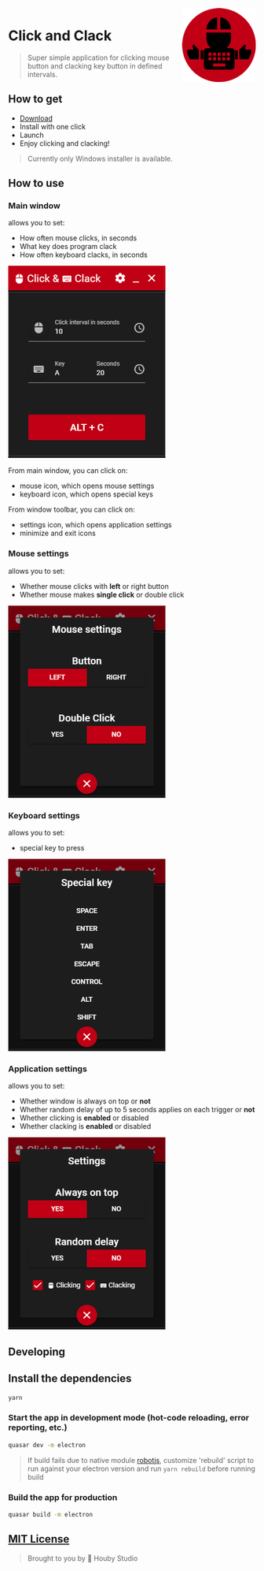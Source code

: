 <img src="Square150x150Logo.png" alt="Application logo" align="right" />

# Click and Clack

> Super simple application for clicking mouse button and clacking key button in defined intervals.


## How to get

- [Download](https://github.com/houby-studio/clickandclack/releases/latest)
- Install with one click
- Launch
- Enjoy clicking and clacking!

> Currently only Windows installer is available.

## How to use

### Main window

allows you to set:

- How often mouse clicks, in seconds
- What key does program clack
- How often keyboard clacks, in seconds

<img src="main-window.png" alt="Main application window"/>

From main window, you can click on:
- mouse icon, which opens mouse settings
- keyboard icon, which opens special keys

From window toolbar, you can click on:
- settings icon, which opens application settings
- minimize and exit icons

### Mouse settings

allows you to set:
- Whether mouse clicks with **left** or right button
- Whether mouse makes **single click** or double click

<img src="mouse-settings.png" alt="Mouse settings window"/>

### Keyboard settings

allows you to set:
- special key to press

<img src="keyboard-settings.png" alt="Keyboard settings window"/>

### Application settings

allows you to set:
- Whether window is always on top or **not**
- Whether random delay of up to 5 seconds applies on each trigger or **not**
- Whether clicking is **enabled** or disabled
- Whether clacking is **enabled** or disabled

<img src="settings-window.png" alt="Application settings window"/>

## Developing

## Install the dependencies
```bash
yarn
```

### Start the app in development mode (hot-code reloading, error reporting, etc.)
```bash
quasar dev -m electron
```

> If build fails due to native module [robotjs](https://robotjs.io/docs/electron), customize 'rebuild' script to run against your electron version and run `yarn rebuild` before running build

### Build the app for production
```bash
quasar build -m electron
```

## [MIT License](LICENSE)

> Brought to you by 🍄 Houby Studio
